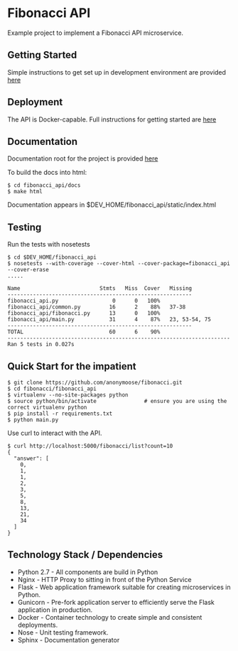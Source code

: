 Fibonacci API
=============================

Example project to implement a Fibonacci API microservice.


Getting Started
-------------------------
Simple instructions to get set up in development environment are provided [here](https://github.com/anonymoose/fibonacci/blob/master/fibonacci_api/docs/development.rst)


Deployment
-------------------------
The API is Docker-capable.  Full instructions for getting started are [here](https://github.com/anonymoose/fibonacci/blob/master/fibonacci_api/docs/deployment.rst)


Documentation
-------------------------
Documentation root for the project is provided [here](https://github.com/anonymoose/fibonacci/tree/master/fibonacci_api/docs)

To build the docs into html:

```
$ cd fibonacci_api/docs
$ make html
```

Documentation appears in $DEV_HOME/fibonacci_api/static/index.html


Testing
-------------------------------
Run the tests with nosetests
```
$ cd $DEV_HOME/fibonacci_api
$ nosetests --with-coverage --cover-html --cover-package=fibonacci_api --cover-erase
.....

Name                         Stmts   Miss  Cover   Missing
----------------------------------------------------------
fibonacci_api.py                 0      0   100%   
fibonacci_api/common.py         16      2    88%   37-38
fibonacci_api/fibonacci.py      13      0   100%   
fibonacci_api/main.py           31      4    87%   23, 53-54, 75
----------------------------------------------------------
TOTAL                           60      6    90%   
----------------------------------------------------------------------
Ran 5 tests in 0.027s

```


Quick Start for the impatient
------------------------------
```
$ git clone https://github.com/anonymoose/fibonacci.git
$ cd fibonacci/fibonacci_api
$ virtualenv --no-site-packages python
$ source python/bin/activate               # ensure you are using the correct virtualenv python
$ pip install -r requirements.txt
$ python main.py
```

Use curl to interact with the API.

```
$ curl http://localhost:5000/fibonacci/list?count=10
{
  "answer": [
    0,
    1,
    1,
    2,
    3,
    5,
    8,
    13,
    21,
    34
  ]
}
```        

Technology Stack / Dependencies
-------------------------------
- Python 2.7  - All components are build in Python
- Nginx       - HTTP Proxy to sitting in front of the Python Service
- Flask       - Web application framework suitable for creating microservices in Python.
- Gunicorn    - Pre-fork application server to efficiently serve the Flask application in production.
- Docker      - Container technology to create simple and consistent deployments.
- Nose        - Unit testing framework.
- Sphinx      - Documentation generator
